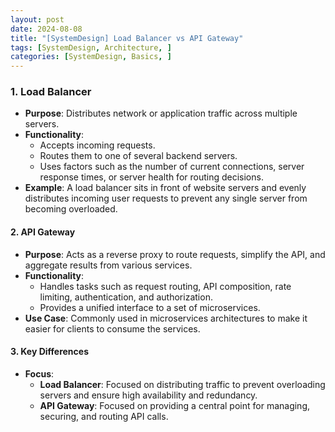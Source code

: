 ```yaml
---
layout: post
date: 2024-08-08
title: "[SystemDesign] Load Balancer vs API Gateway"
tags: [SystemDesign, Architecture, ]
categories: [SystemDesign, Basics, ]
---
```



### 1. Load Balancer

- **Purpose**: Distributes network or application traffic across multiple servers.
- **Functionality**:
	- Accepts incoming requests.
	- Routes them to one of several backend servers.
	- Uses factors such as the number of current connections, server response times, or server health for routing decisions.
- **Example**: A load balancer sits in front of website servers and evenly distributes incoming user requests to prevent any single server from becoming overloaded.

#### 2. API Gateway

- **Purpose**: Acts as a reverse proxy to route requests, simplify the API, and aggregate results from various services.
- **Functionality**:
	- Handles tasks such as request routing, API composition, rate limiting, authentication, and authorization.
	- Provides a unified interface to a set of microservices.
- **Use Case**: Commonly used in microservices architectures to make it easier for clients to consume the services.

#### 3. Key Differences

- **Focus**:
	- **Load Balancer**: Focused on distributing traffic to prevent overloading servers and ensure high availability and redundancy.
	- **API Gateway**: Focused on providing a central point for managing, securing, and routing API calls.
